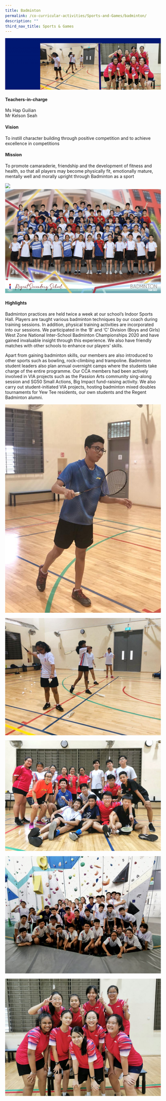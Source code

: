 ```yaml
---
title: Badminton
permalink: /co-curricular-activities/Sports-and-Games/badminton/
description: ""
third_nav_title: Sports & Games
---
```

![](/images/CCA-Featured-Banner-scaled.jpg)

#### Teachers-in-charge 
Ms Hap Guilian  
Mr Kelson Seah

#### Vision  
To instill character building through positive competition and to achieve excellence in competitions

#### Mission
To promote camaraderie, friendship and the development of fitness and health, so that all players may become physically fit, emotionally mature, mentally well and morally upright through Badminton as a sport

![](/images/CCA/2022%20Badminton%20Formal.jpg)
![](/images/CCA/2022%20Badminton%20Fun.jpg)

#### Highlights

Badminton practices are held twice a week at our school’s Indoor Sports Hall. Players are taught various badminton techniques by our coach during training sessions. In addition, physical training activities are incorporated into our sessions. We participated in the ‘B’ and ‘C’ Division (Boys and Girls) West Zone National Inter-School Badminton Championships 2020 and have gained invaluable insight through this experience. We also have friendly matches with other schools to enhance our players’ skills.

Apart from gaining badminton skills, our members are also introduced to other sports such as bowling, rock-climbing and trampoline. Badminton student leaders also plan annual overnight camps where the students take charge of the entire programme. Our CCA members had been actively involved in VIA projects such as the Passion Arts community sing-along session and SG50 Small Actions, Big Impact fund-raising activity. We also carry out student-initiated VIA projects, hosting badminton mixed doubles tournaments for Yew Tee residents, our own students and the Regent Badminton alumni.

![](/images/Badminton-Practice-Ahmad.jpg)

![](/images/Badminton-Practice-girls.jpg)

![](/images/Seniors-Farewell-1024x724.jpeg)

![](/images/SEP-Rock-Climbing-1024x768.jpg)

![](/images/Zonals-B-Girls-1024x768.jpeg)